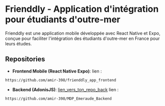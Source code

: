 # Frienddly - Application d'intégration pour étudiants d'outre-mer

Frienddly est une application mobile développée avec React Native et Expo, conçue pour faciliter l'intégration des étudiants d'outre-mer en France pour leurs études.

## Repositories

- **Frontend Mobile (React Native Expo)**:
lien :

```bash
https://github.com/amir-398/frienddly_app_frontend
```

- **Backend (AdonisJS)**: [lien_vers_ton_repo_back](url_vers_ton_repo_back)
lien :

```bash
https://github.com/amir-398/MDP_Emeraude_Backend
```
